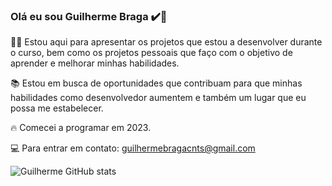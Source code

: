 ### Olá eu sou Guilherme Braga ✔️🤚

👨‍💻 Estou aqui para apresentar os projetos que estou a desenvolver durante o curso, bem como os projetos pessoais que faço com o objetivo de aprender e melhorar minhas habilidades.

📚 Estou em busca de oportunidades que contribuam para que minhas habilidades como desenvolvedor aumentem e também um lugar que eu possa me estabelecer.

🔥 Comecei a programar em 2023.

💻 Para entrar em contato: guilhermebragacnts@gmail.com

![Guilherme GitHub stats](https://github-readme-stats.vercel.app/api?username=GuilhermeBrga&show_icons=true&theme=dracula)

